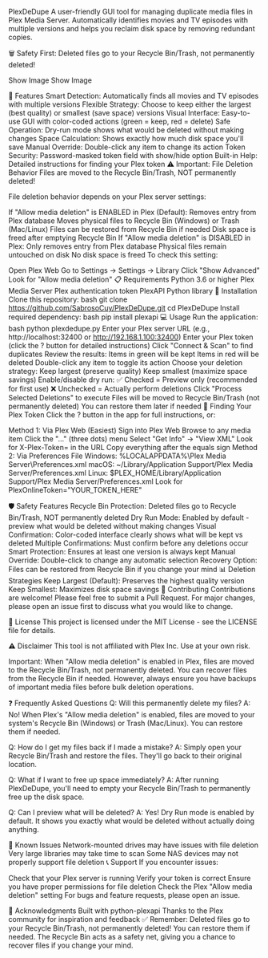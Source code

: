PlexDeDupe
A user-friendly GUI tool for managing duplicate media files in Plex Media Server. Automatically identifies movies and TV episodes with multiple versions and helps you reclaim disk space by removing redundant copies.

🗑️ Safety First: Deleted files go to your Recycle Bin/Trash, not permanently deleted!

Show Image
Show Image

🎯 Features
Smart Detection: Automatically finds all movies and TV episodes with multiple versions
Flexible Strategy: Choose to keep either the largest (best quality) or smallest (save space) versions
Visual Interface: Easy-to-use GUI with color-coded actions (green = keep, red = delete)
Safe Operation: Dry-run mode shows what would be deleted without making changes
Space Calculation: Shows exactly how much disk space you'll save
Manual Override: Double-click any item to change its action
Token Security: Password-masked token field with show/hide option
Built-in Help: Detailed instructions for finding your Plex token
⚠️ Important: File Deletion Behavior
Files are moved to the Recycle Bin/Trash, NOT permanently deleted!

File deletion behavior depends on your Plex server settings:

If "Allow media deletion" is ENABLED in Plex (Default):
Removes entry from Plex database
Moves physical files to Recycle Bin (Windows) or Trash (Mac/Linux)
Files can be restored from Recycle Bin if needed
Disk space is freed after emptying Recycle Bin
If "Allow media deletion" is DISABLED in Plex:
Only removes entry from Plex database
Physical files remain untouched on disk
No disk space is freed
To check this setting:

Open Plex Web
Go to Settings → Settings → Library
Click "Show Advanced"
Look for "Allow media deletion"
📋 Requirements
Python 3.6 or higher
Plex Media Server
Plex authentication token
PlexAPI Python library
🚀 Installation
Clone this repository:
bash
git clone https://github.com/SabrosoCuy/PlexDeDupe.git
cd PlexDeDupe
Install required dependency:
bash
pip install plexapi
💻 Usage
Run the application:
bash
python plexdedupe.py
Enter your Plex server URL (e.g., http://localhost:32400 or http://192.168.1.100:32400)
Enter your Plex token (click the ? button for detailed instructions)
Click "Connect & Scan" to find duplicates
Review the results:
Items in green will be kept
Items in red will be deleted
Double-click any item to toggle its action
Choose your deletion strategy:
Keep largest (preserve quality)
Keep smallest (maximize space savings)
Enable/disable dry run:
✅ Checked = Preview only (recommended for first use)
❌ Unchecked = Actually perform deletions
Click "Process Selected Deletions" to execute
Files will be moved to Recycle Bin/Trash (not permanently deleted)
You can restore them later if needed
🔑 Finding Your Plex Token
Click the ? button in the app for full instructions, or:

Method 1: Via Plex Web (Easiest)
Sign into Plex Web
Browse to any media item
Click the "..." (three dots) menu
Select "Get Info" → "View XML"
Look for X-Plex-Token= in the URL
Copy everything after the equals sign
Method 2: Via Preferences File
Windows: %LOCALAPPDATA%\Plex Media Server\Preferences.xml
macOS: ~/Library/Application Support/Plex Media Server/Preferences.xml
Linux: $PLEX_HOME/Library/Application Support/Plex Media Server/Preferences.xml
Look for PlexOnlineToken="YOUR_TOKEN_HERE"

🛡️ Safety Features
Recycle Bin Protection: Deleted files go to Recycle Bin/Trash, NOT permanently deleted
Dry Run Mode: Enabled by default - preview what would be deleted without making changes
Visual Confirmation: Color-coded interface clearly shows what will be kept vs deleted
Multiple Confirmations: Must confirm before any deletions occur
Smart Protection: Ensures at least one version is always kept
Manual Override: Double-click to change any automatic selection
Recovery Option: Files can be restored from Recycle Bin if you change your mind
📊 Deletion Strategies
Keep Largest (Default): Preserves the highest quality version
Keep Smallest: Maximizes disk space savings
🤝 Contributing
Contributions are welcome! Please feel free to submit a Pull Request. For major changes, please open an issue first to discuss what you would like to change.

📝 License
This project is licensed under the MIT License - see the LICENSE file for details.

⚠️ Disclaimer
This tool is not affiliated with Plex Inc. Use at your own risk.

Important: When "Allow media deletion" is enabled in Plex, files are moved to the Recycle Bin/Trash, not permanently deleted. You can recover files from the Recycle Bin if needed. However, always ensure you have backups of important media files before bulk deletion operations.

❓ Frequently Asked Questions
Q: Will this permanently delete my files?
A: No! When Plex's "Allow media deletion" is enabled, files are moved to your system's Recycle Bin (Windows) or Trash (Mac/Linux). You can restore them if needed.

Q: How do I get my files back if I made a mistake?
A: Simply open your Recycle Bin/Trash and restore the files. They'll go back to their original location.

Q: What if I want to free up space immediately?
A: After running PlexDeDupe, you'll need to empty your Recycle Bin/Trash to permanently free up the disk space.

Q: Can I preview what will be deleted?
A: Yes! Dry Run mode is enabled by default. It shows you exactly what would be deleted without actually doing anything.

🐛 Known Issues
Network-mounted drives may have issues with file deletion
Very large libraries may take time to scan
Some NAS devices may not properly support file deletion
📞 Support
If you encounter issues:

Check that your Plex server is running
Verify your token is correct
Ensure you have proper permissions for file deletion
Check the Plex "Allow media deletion" setting
For bugs and feature requests, please open an issue.

🙏 Acknowledgments
Built with python-plexapi
Thanks to the Plex community for inspiration and feedback
✅ Remember: Deleted files go to your Recycle Bin/Trash, not permanently deleted! You can restore them if needed. The Recycle Bin acts as a safety net, giving you a chance to recover files if you change your mind.

